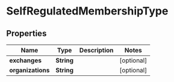 

# SelfRegulatedMembershipType


## Properties

| Name | Type | Description | Notes |
|------------ | ------------- | ------------- | -------------|
|**exchanges** | **String** |  |  [optional] |
|**organizations** | **String** |  |  [optional] |



